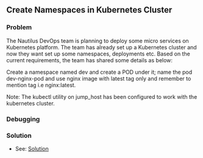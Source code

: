 ## Create Namespaces in Kubernetes Cluster

### Problem

The Nautilus DevOps team is planning to deploy some micro services on Kubernetes platform. The team has already set up a
Kubernetes cluster and now they want set up some namespaces, deployments etc. Based on the current requirements, the
team has shared some details as below:

Create a namespace named dev and create a POD under it; name the pod dev-nginx-pod and use nginx image with latest tag
only and remember to mention tag i.e nginx:latest.

Note: The kubectl utility on jump_host has been configured to work with the kubernetes cluster.

### Debugging

### Solution

- See: [Solution](./solution.yaml)
